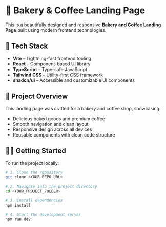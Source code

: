 # 🍞 Bakery & Coffee Landing Page

This is a beautifully designed and responsive **Bakery and Coffee Landing Page** built using modern frontend technologies.

## 🚀 Tech Stack

- **Vite** – Lightning-fast frontend tooling
- **React** – Component-based UI library
- **TypeScript** – Type-safe JavaScript
- **Tailwind CSS** – Utility-first CSS framework
- **shadcn/ui** – Accessible and customizable UI components

## 📄 Project Overview

This landing page was crafted for a bakery and coffee shop, showcasing:

- Delicious baked goods and premium coffee
- Smooth navigation and clean layout
- Responsive design across all devices
- Reusable components with clean code structure

## 🧑‍💻 Getting Started

To run the project locally:

```bash
# 1. Clone the repository
git clone <YOUR_REPO_URL>

# 2. Navigate into the project directory
cd <YOUR_PROJECT_FOLDER>

# 3. Install dependencies
npm install

# 4. Start the development server
npm run dev

